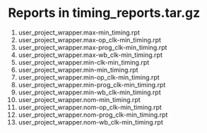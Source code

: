 # Reports in timing_reports.tar.gz
1. user_project_wrapper.max-min_timing.rpt
2. user_project_wrapper.max-op_clk-min_timing.rpt
3. user_project_wrapper.max-prog_clk-min_timing.rpt
4. user_project_wrapper.max-wb_clk-min_timing.rpt
5. user_project_wrapper.min-clk-min_timing.rpt
6. user_project_wrapper.min-min_timing.rpt
7. user_project_wrapper.min-op_clk-min_timing.rpt
8. user_project_wrapper.min-prog_clk-min_timing.rpt
9. user_project_wrapper.min-wb_clk-min_timing.rpt
10. user_project_wrapper.nom-min_timing.rpt
11. user_project_wrapper.nom-op_clk-min_timing.rpt
12. user_project_wrapper.nom-prog_clk-min_timing.rpt
13. user_project_wrapper.nom-wb_clk-min_timing.rpt
